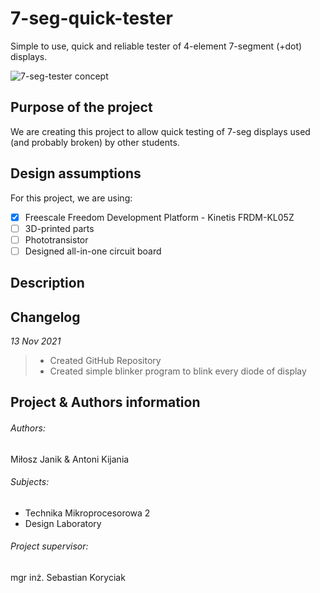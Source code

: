 # 7-seg-quick-tester
Simple to use, quick and reliable tester of 4-element 7-segment (+dot) displays. 

![7-seg-tester concept](https://user-images.githubusercontent.com/56133177/141514110-65254f97-5493-4d6b-aed9-412a37e86cd4.png)

## Purpose of the project
We are creating this project to allow quick testing of 7-seg displays used (and probably broken) by other students.

## Design assumptions
For this project, we are using: 

- [x] Freescale Freedom Development Platform - Kinetis FRDM-KL05Z
- [ ] 3D-printed parts
- [ ] Phototransistor
- [ ] Designed all-in-one circuit board

## Description

## Changelog

*13 Nov 2021*
> - Created GitHub Repository
> - Created simple blinker program to blink every diode of display

## Project & Authors information

###### Authors:

Miłosz Janik & Antoni Kijania

###### Subjects:

- Technika Mikroprocesorowa 2
- Design Laboratory

###### Project supervisor:

mgr inż. Sebastian Koryciak
